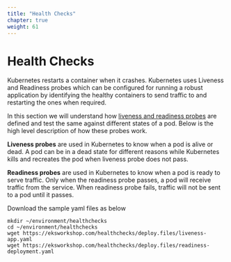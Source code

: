 ```yaml
---
title: "Health Checks"
chapter: true
weight: 61
---
```


# Health Checks

Kubernetes restarts a container when it crashes. Kubernetes uses Liveness and Readiness probes which can be configured for running a robust application by identifying the healthy containers to send traffic to and restarting the ones when required.

In this section we will understand how [liveness and readiness probes](https://kubernetes.io/docs/tasks/configure-pod-container/configure-liveness-readiness-probes/) are defined and test the same against different states of a pod. Below is the high level description of how these probes work.

**Liveness probes** are used in Kubernetes to know when a pod is alive or dead. A pod can be in a dead state for different reasons while Kubernetes kills and recreates the pod when liveness probe does not pass.

**Readiness probes** are used in Kubernetes to know when a pod is ready to serve traffic. Only when the readiness probe passes, a pod will receive traffic from the service. When readiness probe fails, traffic will not be sent to a pod until it passes.

Download the sample yaml files as below

```
mkdir ~/environment/healthchecks
cd ~/environment/healthchecks
wget https://eksworkshop.com/healthchecks/deploy.files/liveness-app.yaml
wget https://eksworkshop.com/healthchecks/deploy.files/readiness-deployment.yaml
```

